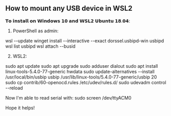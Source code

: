 ## How to mount any USB device in WSL2

𝗧𝗼 𝗶𝗻𝘀𝘁𝗮𝗹𝗹 𝗼𝗻 𝗪𝗶𝗻𝗱𝗼𝘄𝘀 𝟭𝟬 𝗮𝗻𝗱 𝗪𝗦𝗟𝟮 𝗨𝗯𝘂𝗻𝘁𝘂 𝟭𝟴.𝟬𝟰:
1. PowerShell as admin:

wsl --update
winget install --interactive --exact dorssel.usbipd-win
usbipd wsl list
usbipd wsl attach --busid <busid>

2. WSL2:

sudo apt update
sudo apt upgrade
sudo adduser <user> dialout
sudo apt install linux-tools-5.4.0-77-generic hwdata
sudo update-alternatives --install /usr/local/bin/usbip usbip /usr/lib/linux-tools/5.4.0-77-generic/usbip 20
sudo cp contrib/60-openocd.rules /etc/udev/rules.d/
sudo udevadm control --reload

Now I'm able to read serial with:
sudo screen /dev/ttyACM0

Hope it helps!
